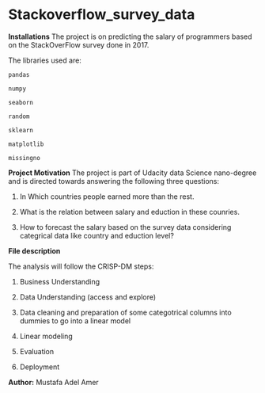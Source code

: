 # Stackoverflow_survey_data

**Installations**
The project is on predicting the salary of programmers based on the StackOverFlow survey done in 2017.

The libraries used are:
	
	pandas
	
	numpy
	
	seaborn
	
	random
	
	sklearn
	
	matplotlib
	
	missingno
	
**Project Motivation**
The project is part of Udacity data Science nano-degree and is directed towards answering the following three questions:

1) In Which countries people earned more than the rest.

2) What is the relation between salary and eduction in these counries.

3) How to forecast the salary based on the survey data considering categrical data like country and eduction level?

**File description**

The analysis will follow the CRISP-DM steps:

1) Business Understanding

2) Data Understanding (access and explore)

3) Data cleaning and preparation of some categotrical columns into dummies to go into a linear model

4) Linear modeling

5) Evaluation

6) Deployment



**Author:**
Mustafa Adel Amer
